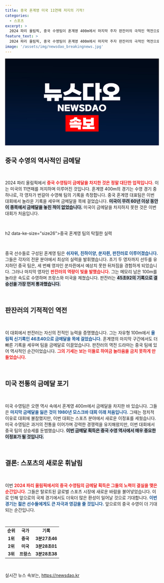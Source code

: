 ```yaml
---
title: 중국 혼계영 미국 11연패 저지의 기적!
categories:
  - 스포츠
excerpt: >
  2024 파리 올림픽, 중국 수영팀이 혼계영 400m에서 마지막 주자 판잔러의 극적인 역전으로 미국의 11연패를 저지하고 금메달을 차지했다! 이번 대회에서의 놀라운 기록에 전 세계가 주목하고 있다.
feature_text: >
  2024 파리 올림픽, 중국 수영팀이 혼계영 400m에서 마지막 주자 판잔러의 극적인 역전으로 미국의 11연패를 저지하고 금메달을 차지했다! 이번 대회에서의 놀라운 기록에 전 세계가 주목하고 있다.
image: '/assets/img/newsdao_breakingnews.jpg'
---
```


<p><img src="/assets/img/newsdao_breakingnews.jpg" alt="cryptoinkorea 속보" /></p>

<h2 data-ke-size="size26">중국 수영의 역사적인 금메달</h2>

<p data-ke-size="size16">&nbsp;</p>

<p>2024 파리 올림픽에서 <b><span style="color: #ee2323;">중국 수영팀이 금메달을 차지한 것은 정말 대단한 업적입니다.</span></b> 이는 미국의 11연패를 저지하며 이루어진 것입니다. 혼계영 400m의 경기는 수영 경기 중 하나로, 각 영자가 번갈아 수영해 팀의 기록을 측정합니다. 중국 혼계영 대표팀은 이번 대회에서 놀라운 기록을 세우며 금메달을 목에 걸었습니다. <b><span style="background-color: #21538527;">미국이 무려 60년 이상 동안 이 종목에서 금메달을 놓친 적이 없었습니다.</span></b> 미국이 금메달을 차지하지 못한 것은 이번 대회가 처음입니다. </p>

<p data-ke-size="size16">&nbsp;</p>

<p>h2 data-ke-size="size26">중국 혼계영 팀의 탁월한 실력</h2></p>

<p data-ke-size="size16">&nbsp;</p>

<p>중국 선수들로 구성된 혼계영 팀은 <b><span style="color: #1a5490;">쉬자위, 친하이양, 쑨자쥔, 판잔러로 이루어졌습니다.</span></b> 그들은 각자의 전문 분야에서 최상의 실력을 발휘했습니다. 초기 두 영자까지 선두를 유지하던 중국 팀은, 세 번째 영자인 쑨자쥔에서 예상치 못한 뒤처짐을 경험하게 되었습니다. 그러나 마지막 영자인 <b><span style="color: #ee2323;">판잔러의 역량이 빛을 발했습니다.</span></b> 그는 메모리 남은 100m를 놀라운 속도로 수영하며 프랑스와 미국을 제쳤습니다. 판잔러는 <b><span style="background-color: #21538527;">45초92의 기록으로 결승선을 가장 먼저 통과했습니다.</span></b> </p>

<p data-ke-size="size16">&nbsp;</p>

<h2 data-ke-size="size26">판잔러의 기적적인 역전</h2>

<p data-ke-size="size16">&nbsp;</p>

<p>이 대회에서 판잔러는 자신의 전적인 능력을 증명했습니다. 그는 자유형 100m에서 <b><span style="color: #1a5490;">올림픽 신기록인 46초40으로 금메달을 목에 걸었습니다.</span></b> 혼계영의 마지막 구간에서도 더 빠른 기록을 세우며 팀을 금메달로 이끌었습니다. 판잔러의 역전 드라마는 중국 팀에 있어 역사적인 순간이었습니다. <b><span style="color: #ee2323;">그의 기세는 보는 이들로 하여금 놀라움을 금치 못하게 만들었습니다.</span></b> </p>

<p data-ke-size="size16">&nbsp;</p>

<h2 data-ke-size="size26">미국 전통의 금메달 포기</h2>

<p data-ke-size="size16">&nbsp;</p>

<p>미국 수영팀은 오랜 역사 속에서 혼계영 400m에서 금메달을 차지한 바 있습니다. 그들은 <b><span style="color: #1a5490;">마지막 금메달을 잃은 것이 1980년 모스크바 대회 이래 처음입니다.</span></b> 그때는 정치적 이유로 대회에 불참했지만, 이번 대회는 스포츠 분야에서 새로운 이정표를 세웠습니다. 미국 수영팀은 과거의 전통을 이어가며 강력한 경쟁력을 유지해왔지만, 이번 대회에서 중국 팀의 상승세를 둔범했습니다. <b><span style="background-color: #21538527;">이번 금메달 획득은 중국 수영 역사에서 매우 중요한 이정표가 될 것입니다.</span></b> </p>

<p data-ke-size="size16">&nbsp;</p>

<h2 data-ke-size="size26">결론: 스포츠의 새로운 휘날림</h2>

<p data-ke-size="size16">&nbsp;</p>

<p>이번 <b><span style="color: #ee2323;">2024 파리 올림픽에서의 중국 수영팀의 금메달 획득은 그들의 노력이 결실을 맺은 순간입니다.</span></b> 그들은 탈로트된 글로벌 스포츠 시장에 새로운 바람을 불어넣었습니다. 이로 인해 앞으로의 국제 경기에서도 더욱더 많은 환성이 일어날 것으로 기대합니다. <b><span style="color: #1a5490;">이번 경기는 젊은 선수들에게도 큰 자극과 영감을 줄 것입니다.</span></b> 앞으로의 중국 수영이 더 기대되는 순간입니다. </p>

<p data-ke-size="size16">&nbsp;</p>

<table style="width: 100%; border-collapse: collapse;">
<tr>
<td style="text-align: center; height: 17px;"><b>순위</b></td>
<td style="text-align: center; height: 17px;"><b>국가</b></td>
<td style="text-align: center; height: 17px;"><b>기록</b></td>
</tr>
<tr>
<td style="text-align: center; height: 17px;"><b>1위</b></td>
<td style="text-align: center; height: 17px;"><b>중국</b></td>
<td style="text-align: center; height: 17px;"><b>3분27초46</b></td>
</tr>
<tr>
<td style="text-align: center; height: 17px;"><b>2위</b></td>
<td style="text-align: center; height: 17px;"><b>미국</b></td>
<td style="text-align: center; height: 17px;"><b>3분28초01</b></td>
</tr>
<tr>
<td style="text-align: center; height: 17px;"><b>3위</b></td>
<td style="text-align: center; height: 17px;"><b>프랑스</b></td>
<td style="text-align: center; height: 17px;"><b>3분28초38</b></td>
</tr>
</table>

<p data-ke-size="size16">&nbsp;</p>
실시간 뉴스 속보는, <a href="https://newsdao.kr" rel="dofollow">https://newsdao.kr</a>


